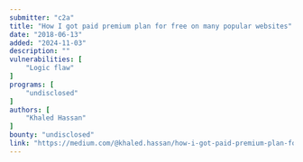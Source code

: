 ```yaml
---
submitter: "c2a"
title: "How I got paid premium plan for free on many popular websites"
date: "2018-06-13"
added: "2024-11-03"
description: ""
vulnerabilities: [
    "Logic flaw"
]
programs: [
    "undisclosed"
]
authors: [
    "Khaled Hassan"
]
bounty: "undisclosed"
link: "https://medium.com/@khaled.hassan/how-i-got-paid-premium-plan-for-free-on-many-popular-websites-90e62a52416a"
---
```




